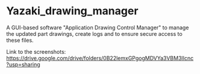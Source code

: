 # Yazaki_drawing_manager
A GUI-based  software "Application Drawing Control Manager" to manage the updated part drawings, create logs and to ensure secure access to these files.

Link to the screenshots: https://drive.google.com/drive/folders/0B22lemxGPgogMDVYa3VBM3lIcnc?usp=sharing
